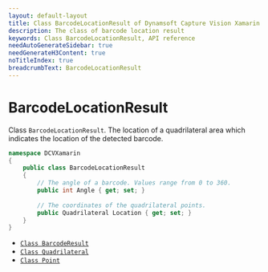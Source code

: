```yaml
---
layout: default-layout
title: Class BarcodeLocationResult of Dynamsoft Capture Vision Xamarin Edition
description: The class of barcode location result
keywords: Class BarcodeLocationResult, API reference
needAutoGenerateSidebar: true
needGenerateH3Content: true
noTitleIndex: true
breadcrumbText: BarcodeLocationResult
---
```


# BarcodeLocationResult

Class `BarcodeLocationResult`. The location of a quadrilateral area which indicates the location of the detected barcode.

```c#
namespace DCVXamarin
{
    public class BarcodeLocationResult
    {
        // The angle of a barcode. Values range from 0 to 360.
        public int Angle { get; set; }
        
        // The coordinates of the quadrilateral points.
        public Quadrilateral Location { get; set; }
    }
}
```

- [`Class BarcodeResult`](class-barcode-result.md)
- [`Class Quadrilateral`](class-quadrilateral.md)
- [`Class Point`](class-point.md)
